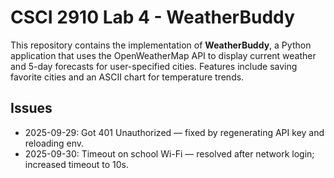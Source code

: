 # CSCI 2910 Lab 4 - WeatherBuddy

This repository contains the implementation of **WeatherBuddy**, a Python application that uses the OpenWeatherMap API to display current weather and 5-day forecasts for user-specified cities. Features include saving favorite cities and an ASCII chart for temperature trends.

## Issues
- 2025-09-29: Got 401 Unauthorized — fixed by regenerating API key and reloading env.
- 2025-09-30: Timeout on school Wi-Fi — resolved after network login; increased timeout to 10s.

